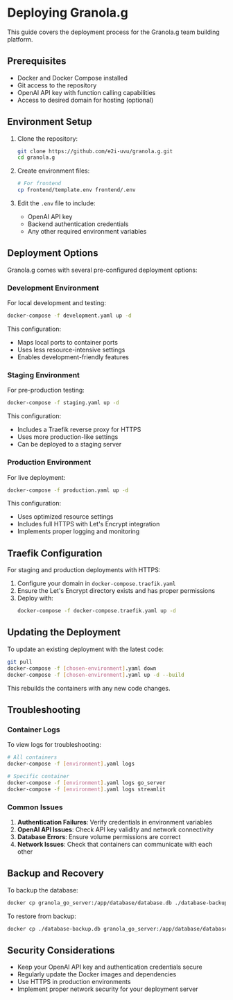 # Deploying Granola.g

This guide covers the deployment process for the Granola.g team building platform.

## Prerequisites

- Docker and Docker Compose installed
- Git access to the repository
- OpenAI API key with function calling capabilities
- Access to desired domain for hosting (optional)

## Environment Setup

1. Clone the repository:
   ```bash
   git clone https://github.com/e2i-uvu/granola.g.git
   cd granola.g
   ```

2. Create environment files:
   ```bash
   # For frontend
   cp frontend/template.env frontend/.env
   ```

3. Edit the `.env` file to include:
   - OpenAI API key
   - Backend authentication credentials
   - Any other required environment variables

## Deployment Options

Granola.g comes with several pre-configured deployment options:

### Development Environment

For local development and testing:

```bash
docker-compose -f development.yaml up -d
```

This configuration:
- Maps local ports to container ports
- Uses less resource-intensive settings
- Enables development-friendly features

### Staging Environment

For pre-production testing:

```bash
docker-compose -f staging.yaml up -d
```

This configuration:
- Includes a Traefik reverse proxy for HTTPS
- Uses more production-like settings
- Can be deployed to a staging server

### Production Environment

For live deployment:

```bash
docker-compose -f production.yaml up -d
```

This configuration:
- Uses optimized resource settings
- Includes full HTTPS with Let's Encrypt integration
- Implements proper logging and monitoring

## Traefik Configuration

For staging and production deployments with HTTPS:

1. Configure your domain in `docker-compose.traefik.yaml`
2. Ensure the Let's Encrypt directory exists and has proper permissions
3. Deploy with:
   ```bash
   docker-compose -f docker-compose.traefik.yaml up -d
   ```

## Updating the Deployment

To update an existing deployment with the latest code:

```bash
git pull
docker-compose -f [chosen-environment].yaml down
docker-compose -f [chosen-environment].yaml up -d --build
```

This rebuilds the containers with any new code changes.

## Troubleshooting

### Container Logs

To view logs for troubleshooting:

```bash
# All containers
docker-compose -f [environment].yaml logs

# Specific container
docker-compose -f [environment].yaml logs go_server
docker-compose -f [environment].yaml logs streamlit
```

### Common Issues

1. **Authentication Failures**: Verify credentials in environment variables
2. **OpenAI API Issues**: Check API key validity and network connectivity
3. **Database Errors**: Ensure volume permissions are correct
4. **Network Issues**: Check that containers can communicate with each other

## Backup and Recovery

To backup the database:

```bash
docker cp granola_go_server:/app/database/database.db ./database-backup.db
```

To restore from backup:

```bash
docker cp ./database-backup.db granola_go_server:/app/database/database.db
```

## Security Considerations

- Keep your OpenAI API key and authentication credentials secure
- Regularly update the Docker images and dependencies
- Use HTTPS in production environments
- Implement proper network security for your deployment server